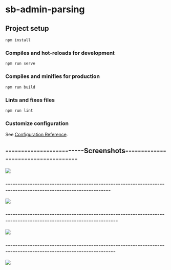 # sb-admin-parsing

## Project setup
```
npm install
```

### Compiles and hot-reloads for development
```
npm run serve
```

### Compiles and minifies for production
```
npm run build
```

### Lints and fixes files
```
npm run lint
```

### Customize configuration
See [Configuration Reference](https://cli.vuejs.org/config/).



##  -------------------------Screenshots------------------------------------



![](/home/templar/github-classroom/171-Logo-Siber-FullStack-Bootcamp/week4-assignment-mehmethakan0220/sb-admin-parsing/readme-files/ss.png)



### ------------------------------------------------------------------------------------------------------------

![](/home/templar/github-classroom/171-Logo-Siber-FullStack-Bootcamp/week4-assignment-mehmethakan0220/sb-admin-parsing/readme-files/ss2.png)



### ---------------------------------------------------------------------------------------------------------------



![](/home/templar/github-classroom/171-Logo-Siber-FullStack-Bootcamp/week4-assignment-mehmethakan0220/sb-admin-parsing/readme-files/ss3.png)



### --------------------------------------------------------------------------------------------------------------



![](/home/templar/github-classroom/171-Logo-Siber-FullStack-Bootcamp/week4-assignment-mehmethakan0220/sb-admin-parsing/readme-files/ss4.png)

